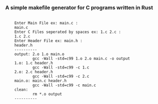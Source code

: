 <h3>A simple makefile generator for C programs written in Rust</h3>

<pre>
  <code>
    Enter Main File ex: main.c : 
    main.c
    Enter C Files seperated by spaces ex: 1.c 2.c : 
    1.c 2.c
    Enter Header File ex: main.h : 
    header.h
    ----------
    output: 2.o 1.o main.o
            gcc -Wall -std=c99 1.o 2.o main.c -o output
    1.o: 1.c header.h
            gcc -Wall -std=c99 -c 1.c
    2.o: 2.c header.h
            gcc -Wall -std=c99 -c 2.c
    main.o: main.c header.h
            gcc -Wall -std=c99 -c main.c
    clean:
            rm *.o output
    ----------
  </code>
</pre>
